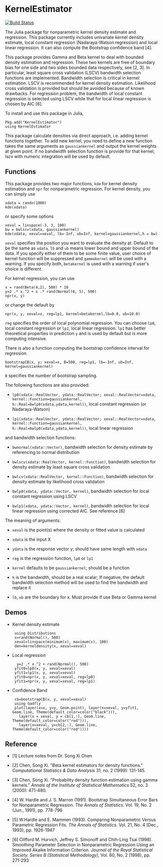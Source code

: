 # KernelEstimator 

[![Build Status](https://travis-ci.org/panlanfeng/KernelEstimator.jl.png)](https://travis-ci.org/panlanfeng/KernelEstimator.jl)


The Julia package for nonparametric kernel density estimate and regression. This package currently includes univariate kernel density estimate, local constant regression (Nadaraya-Watson regression) and local linear regression. It can also compute the Bootstrap confidence band [4]. 

This package provides Gamma and Beta kernel to deal with bounded density estimation and regression. These two kernels are free of boundary bias for one side and two sides bounded data respectively, see [2, 3]. In particular, least square cross validation (LSCV) bandwidth selection functions are implemented. 
Bandwidth selection is critical in kernel estimation. LSCV is recommended for kernel density estimation. Likelihood cross validation is provided but should be avoided because of known drawbacks. For regression problem, the bandwidth of local constant regression is selected using LSCV while that for local linear regression is chosen by AIC [6].

To install and use this package in Julia, 

	Pkg.add("KernelEstimator")
	using KernelEstimator

This package calculate densities via direct approach, i.e. adding kernel functions together. To add new kernel, you need to define a new function takes the same arguments as `gaussiankernel` and output the kernel weights at given point. If no bandwidth selection function is provide for that kernel, lscv with numeric integration will be used by default. 

## Functions
This package provides two major functions, `kde` for kernel density estimation and `npr` for nonparametric regression. For kernel density, you can simply use 

	xdata = randn(1000)
	kde(xdata)
	
or specify some options

	xeval = linspace(-3, 3, 100)
	bw = bwlscv(xdata, gaussiankernel)
	kde(xdata, xeval=xeval, lb=-Inf, ub=Inf, kernel=gaussiankernel,h = bw)

`xeval` specifies the position you want to evaluate the density at. Default to be the same as `xdata`. `lb` and `ub` means lower bound and upper bound of the data. If you specify either of them to be some finite value, user choice of kernel function will be suppressed and `gammakernel` will be used with a warning. If you specify both, `betakernel` is used with a warning if user's choice is different. 

For kernel regression, you can use

	x = rand(Beta(4,2), 500) * 10
	y=2 .* x.^2 + x .* rand(Normal(0, 5), 500)
	npr(x, y)
	
or change the default by

	npr(x, y, xeval=x, reg=lp1, kernel=betakernel,lb=0.0, ub=10.0)
	
`reg` specifies the order of local polynomial regression. You can choose `lp0`, local constant regression or `lp1`, local linear regression. `lp1` has better theoretical properties in prediction `y` and is used by default but is more computing intensive. 

There is also a function computing the bootstrap confidence interval for regression. 

	bootstrapCB(x, y; xeval=x, B=500, reg=lp1, lb=-Inf, ub=Inf, kernel=gaussiankernel)
	
`B` specifies the number of bootstrap sampling. 

 The following functions are also provided:

 - `lp0(xdata::RealVector, ydata::RealVector; xeval::RealVector=xdata, kernel::Function=gaussiankernel, h::Real=bwlp0(xdata,ydata,kernel))`, local constant regression (or Nadaraya-Watson)

 - `lp1(xdata::RealVector, ydata::RealVector; xeval::RealVector=xdata, kernel::Function=gaussiankernel, h::Real=bwlp0(xdata,ydata,kernel))`,  local linear regression

and bandwidth selection functions:

 - `bwnormal(xdata::Vector)`, bandwidth selection for density estimate by referencing to normal distribution

 - `bwlscv(xdata::RealVector, kernel::Function)`, bandwidth selection for density estimate by least square cross validation

 - `bwlcv(xdata::RealVector, kernel::Function)`, bandwidth selection for density estimate by likelihood cross validation

 - `bwlp0(xdata, ydata::Vector, kernel)`, bandwidth selection for local constant regression using LSCV

 - `bwlp1(xdata, ydata::Vector, kernel)`, bandwidth selection for local linear regression using corrected AIC. See reference [6]



The meaning of arguments:

 - `xeval` is the point(s) where the density or fitted value is calculated

 - `xdata` is the input X

 - `ydata` is the response vector y; should have same length with `xdata`

 - `reg` is the regression function, `lp0` or `lp1`

 - `kernel` defaults to be `gaussiankernel`; should be a function

 - `h` is the bandwidth, should be a real scalar; If negative, the default bandwidth selection method will be used to find the bandwidth and replace it

 - `lb`, `ub` are the boundary for x. Must provide if use Beta or Gamma kernel


## Demos

 - Kernel density estimate

	    using Distributions
	    x=rand(Normal(), 500)
	    xeval=linspace(minimum(x), maximum(x), 100)
	    den=kerneldensity(x, xeval=xeval)


 - Local regression
 
		 y=2 .* x.^2 + rand(Normal(), 500)
		yfit0=lp0(x, y, xeval=xeval)
		yfit1=lp1(x, y, xeval=xeval)
		yfit0=npr(x, y, xeval=xeval, reg=lp0)
		yfit1=npr(x, y, xeval=xeval, reg=lp1)

 - Confidence Band

        cb=bootstrapCB(x, y, xeval=xeval)
        using Gadfly
        plot(layer(x=x, y=y, Geom.point), layer(x=xeval, y=yfit1, Geom.line, Theme(default_color=color("black"))),
          layer(x = xeval, y = cb[1,:], Geom.line, Theme(default_color=color("red"))),
          layer(x=xeval, y=cb[2,:], Geom.line, Theme(default_color=color("red"))))




## Reference

 - [1] Lecture notes from Dr. Song Xi Chen

 - [2] Chen, Song Xi. "Beta kernel estimators for density functions." _Computational Statistics & Data Analysis_ 31, no. 2 (1999): 131-145.

 - [3] Chen, Song Xi. "Probability density function estimation using gamma kernels." _Annals of the Institute of Statistical Mathematics_ 52, no. 3 (2000): 471-480.

 - [4] W. Hardle and J. S. Marron (1991). Bootstrap Simultaneous Error Bars for Nonparametric Regression. _The Annals of Statistics_. Vol. 19, No. 2 (Jun., 1991), pp. 778-796

 - [5] W.Hardle and E. Mammen (1993). Comparing Nonparametric Versus Parametric Regression Fits. _The Annals of Statistics_. Vol. 21, No. 4 (Dec., 1993), pp. 1926-1947

 -  [6] Clifford M. Hurvich, Jeffrey S. Simonoff and Chih-Ling Tsai (1998). Smoothing Parameter Selection in Nonparametric Regression Using an Improved Akaike Information Criterion. _Journal of the Royal Statistical Society. Series B (Statistical Methodology)_, Vol. 60, No. 2 (1998), pp. 271-293
